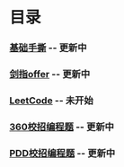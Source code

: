 # 目录

### [基础手撕](https://github.com/anliux/PracticePool/tree/master/base) -- 更新中
### [剑指offer](https://github.com/anliux/PracticePool/tree/master/jzoffer) -- 更新中
### [LeetCode](https://github.com/anliux/PracticePool/tree/master/LeetCode) -- 未开始
### [360校招编程题](https://github.com/anliux/PracticePool/tree/master/360campus) -- 更新中
### [PDD校招编程题](https://github.com/anliux/PracticePool/tree/master/pdd) -- 更新中
